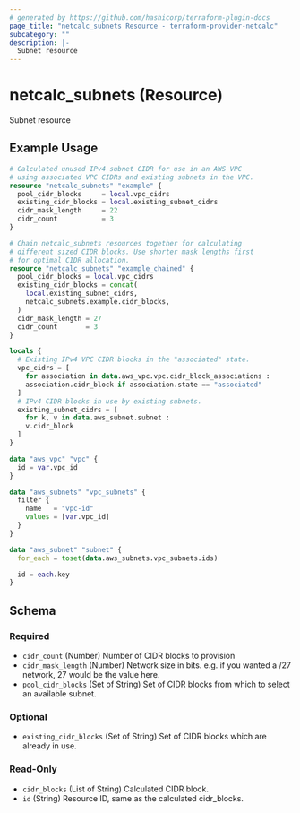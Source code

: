 ```yaml
---
# generated by https://github.com/hashicorp/terraform-plugin-docs
page_title: "netcalc_subnets Resource - terraform-provider-netcalc"
subcategory: ""
description: |-
  Subnet resource
---
```


# netcalc_subnets (Resource)

Subnet resource

## Example Usage

```terraform
# Calculated unused IPv4 subnet CIDR for use in an AWS VPC
# using associated VPC CIDRs and existing subnets in the VPC.
resource "netcalc_subnets" "example" {
  pool_cidr_blocks     = local.vpc_cidrs
  existing_cidr_blocks = local.existing_subnet_cidrs
  cidr_mask_length     = 22
  cidr_count           = 3
}

# Chain netcalc_subnets resources together for calculating
# different sized CIDR blocks. Use shorter mask lengths first
# for optimal CIDR allocation.
resource "netcalc_subnets" "example_chained" {
  pool_cidr_blocks = local.vpc_cidrs
  existing_cidr_blocks = concat(
    local.existing_subnet_cidrs,
    netcalc_subnets.example.cidr_blocks,
  )
  cidr_mask_length = 27
  cidr_count       = 3
}

locals {
  # Existing IPv4 VPC CIDR blocks in the "associated" state.
  vpc_cidrs = [
    for association in data.aws_vpc.vpc.cidr_block_associations :
    association.cidr_block if association.state == "associated"
  ]
  # IPv4 CIDR blocks in use by existing subnets.
  existing_subnet_cidrs = [
    for k, v in data.aws_subnet.subnet :
    v.cidr_block
  ]
}

data "aws_vpc" "vpc" {
  id = var.vpc_id
}

data "aws_subnets" "vpc_subnets" {
  filter {
    name   = "vpc-id"
    values = [var.vpc_id]
  }
}

data "aws_subnet" "subnet" {
  for_each = toset(data.aws_subnets.vpc_subnets.ids)

  id = each.key
}
```

<!-- schema generated by tfplugindocs -->
## Schema

### Required

- `cidr_count` (Number) Number of CIDR blocks to provision
- `cidr_mask_length` (Number) Network size in bits. e.g. if you wanted a /27 network, 27 would be the value here.
- `pool_cidr_blocks` (Set of String) Set of CIDR blocks from which to select an available subnet.

### Optional

- `existing_cidr_blocks` (Set of String) Set of CIDR blocks which are already in use.

### Read-Only

- `cidr_blocks` (List of String) Calculated CIDR block.
- `id` (String) Resource ID, same as the calculated cidr_blocks.
